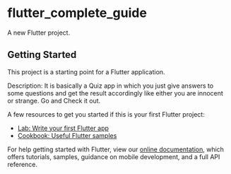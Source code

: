 # flutter_complete_guide

A new Flutter project.

## Getting Started

This project is a starting point for a Flutter application.

Description:
	It is basically a Quiz app in which you just give answers to some questions and get the result accordingly like either you are innocent or strange.
	Go and Check it out.


A few resources to get you started if this is your first Flutter project:

- [Lab: Write your first Flutter app](https://flutter.dev/docs/get-started/codelab)
- [Cookbook: Useful Flutter samples](https://flutter.dev/docs/cookbook)

For help getting started with Flutter, view our
[online documentation](https://flutter.dev/docs), which offers tutorials,
samples, guidance on mobile development, and a full API reference.
